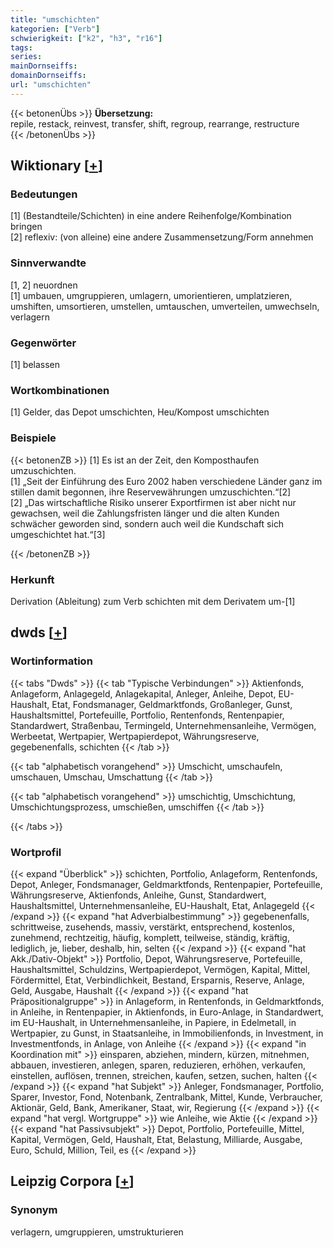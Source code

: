 ```yaml
---
title: "umschichten"
kategorien: ["Verb"]
schwierigkeit: ["k2", "h3", "r16"]
tags:
series:
mainDornseiffs:
domainDornseiffs:
url: "umschichten"
---
```


{{< betonenÜbs >}}
**Übersetzung:**  
repile, restack, reinvest, transfer, shift, regroup, rearrange, restructure  
{{< /betonenÜbs >}}

## Wiktionary [[+](https://de.wiktionary.org/wiki/umschichten)]

### Bedeutungen
[1] (Bestandteile/Schichten) in eine andere Reihenfolge/Kombination bringen  
[2] reflexiv: (von alleine) eine andere Zusammensetzung/Form annehmen  

### Sinnverwandte
[1, 2] neuordnen  
[1] umbauen, umgruppieren, umlagern, umorientieren, umplatzieren, umshiften, umsortieren, umstellen, umtauschen, umverteilen, umwechseln, verlagern  

### Gegenwörter
[1] belassen  

### Wortkombinationen
[1] Gelder, das Depot umschichten, Heu/Kompost umschichten  

### Beispiele
{{< betonenZB >}}
[1] Es ist an der Zeit, den Komposthaufen umzuschichten.  
[1] „Seit der Einführung des Euro 2002 haben verschiedene Länder ganz im stillen damit begonnen, ihre Reservewährungen umzuschichten.“[2]  
[2] „Das wirtschaftliche Risiko unserer Exportfirmen ist aber nicht nur gewachsen, weil die Zahlungsfristen länger und die alten Kunden schwächer geworden sind, sondern auch weil die Kundschaft sich umgeschichtet hat.“[3]  

{{< /betonenZB >}}
### Herkunft
Derivation (Ableitung) zum Verb schichten mit dem Derivatem um-[1]  



## dwds [[+](https://www.dwds.de/wb/umschichten)]

### Wortinformation
{{< tabs "Dwds" >}}
{{< tab "Typische Verbindungen" >}}
Aktienfonds, Anlageform, Anlagegeld, Anlagekapital, Anleger, Anleihe, Depot, EU-Haushalt, Etat, Fondsmanager, Geldmarktfonds, Großanleger, Gunst, Haushaltsmittel, Portefeuille, Portfolio, Rentenfonds, Rentenpapier, Standardwert, Straßenbau, Termingeld, Unternehmensanleihe, Vermögen, Werbeetat, Wertpapier, Wertpapierdepot, Währungsreserve, gegebenenfalls, schichten
{{< /tab >}}

{{< tab "alphabetisch vorangehend" >}}
Umschicht, umschaufeln, umschauen, Umschau, Umschattung
{{< /tab >}}

{{< tab "alphabetisch vorangehend" >}}
umschichtig, Umschichtung, Umschichtungsprozess, umschießen, umschiffen
{{< /tab >}}

{{< /tabs >}}

### Wortprofil
{{< expand "Überblick" >}} schichten, Portfolio, Anlageform, Rentenfonds, Depot, Anleger, Fondsmanager, Geldmarktfonds, Rentenpapier, Portefeuille, Währungsreserve, Aktienfonds, Anleihe, Gunst, Standardwert, Haushaltsmittel, Unternehmensanleihe, EU-Haushalt, Etat, Anlagegeld {{< /expand >}}
{{< expand "hat Adverbialbestimmung" >}} gegebenenfalls, schrittweise, zusehends, massiv, verstärkt, entsprechend, kostenlos, zunehmend, rechtzeitig, häufig, komplett, teilweise, ständig, kräftig, lediglich, je, lieber, deshalb, hin, selten {{< /expand >}}
{{< expand "hat Akk./Dativ-Objekt" >}} Portfolio, Depot, Währungsreserve, Portefeuille, Haushaltsmittel, Schuldzins, Wertpapierdepot, Vermögen, Kapital, Mittel, Fördermittel, Etat, Verbindlichkeit, Bestand, Ersparnis, Reserve, Anlage, Geld, Ausgabe, Haushalt {{< /expand >}}
{{< expand "hat Präpositionalgruppe" >}} in Anlageform, in Rentenfonds, in Geldmarktfonds, in Anleihe, in Rentenpapier, in Aktienfonds, in Euro-Anlage, in Standardwert, im EU-Haushalt, in Unternehmensanleihe, in Papiere, in Edelmetall, in Wertpapier, zu Gunst, in Staatsanleihe, in Immobilienfonds, in Investment, in Investmentfonds, in Anlage, von Anleihe {{< /expand >}}
{{< expand "in Koordination mit" >}} einsparen, abziehen, mindern, kürzen, mitnehmen, abbauen, investieren, anlegen, sparen, reduzieren, erhöhen, verkaufen, einstellen, auflösen, trennen, streichen, kaufen, setzen, suchen, halten {{< /expand >}}
{{< expand "hat Subjekt" >}} Anleger, Fondsmanager, Portfolio, Sparer, Investor, Fond, Notenbank, Zentralbank, Mittel, Kunde, Verbraucher, Aktionär, Geld, Bank, Amerikaner, Staat, wir, Regierung {{< /expand >}}
{{< expand "hat vergl. Wortgruppe" >}} wie Anleihe, wie Aktie {{< /expand >}}
{{< expand "hat Passivsubjekt" >}} Depot, Portfolio, Portefeuille, Mittel, Kapital, Vermögen, Geld, Haushalt, Etat, Belastung, Milliarde, Ausgabe, Euro, Schuld, Million, Teil, es {{< /expand >}}

## Leipzig Corpora [[+](https://corpora.uni-leipzig.de/en/res?word=umschichten&corpusId=deu_newscrawl-public_2018)]


### Synonym
verlagern, umgruppieren, umstrukturieren

